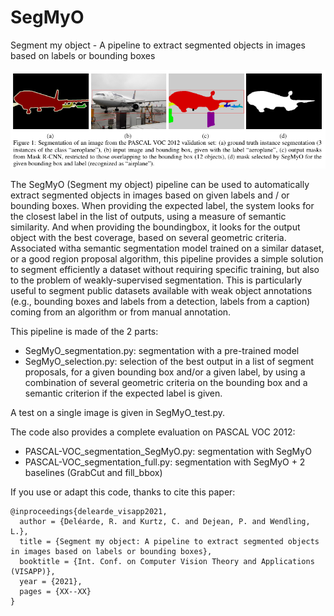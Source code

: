 # SegMyO
Segment my object - A pipeline to extract segmented objects in images based on labels or bounding boxes

![SegMyO pipeline](https://github.com/RobinDelearde/SegMyO/blob/main/SegMyO.png?raw=true)

The SegMyO (Segment my object) pipeline can be used to automatically extract segmented objects in images based on given labels and / or bounding boxes. When providing the expected label, the system looks for the closest label in the list of outputs, using a measure of semantic similarity. And when providing the boundingbox, it looks for the output object with the best coverage, based on several geometric criteria. Associated witha semantic segmentation model trained on a similar dataset, or a good region proposal algorithm, this pipeline provides a simple solution to segment efficiently a dataset without requiring specific training, but also to the problem of weakly-supervised segmentation. This is particularly useful to segment public datasets available with weak object annotations (e.g., bounding boxes and labels from a detection, labels from a caption) coming from an algorithm or from manual annotation.

This pipeline is made of the 2 parts:
- SegMyO_segmentation.py: segmentation with a pre-trained model
- SegMyO_selection.py: selection of the best output in a list of segment proposals, for a given bounding box and/or a given label, by using a combination of several geometric criteria on the bounding box and a semantic criterion if the expected label is given.

A test on a single image is given in SegMyO_test.py.

The code also provides a complete evaluation on PASCAL VOC 2012:
- PASCAL-VOC_segmentation_SegMyO.py: segmentation with SegMyO
- PASCAL-VOC_segmentation_full.py: segmentation with SegMyO + 2 baselines (GrabCut and fill_bbox)

If you use or adapt this code, thanks to cite this paper:
```
@inproceedings{delearde_visapp2021,
  author = {Deléarde, R. and Kurtz, C. and Dejean, P. and Wendling, L.},
  title = {Segment my object: A pipeline to extract segmented objects in images based on labels or bounding boxes},
  booktitle = {Int. Conf. on Computer Vision Theory and Applications (VISAPP)},
  year = {2021},
  pages = {XX--XX}
}
```
